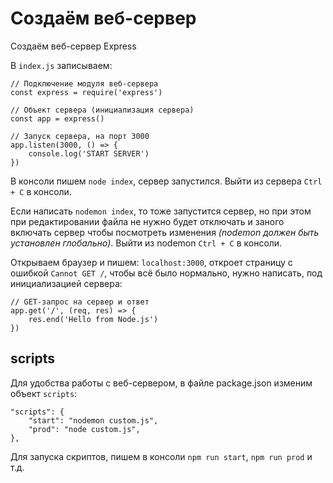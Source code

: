 # Создаём веб-сервер
Создаём веб-сервер Express

В `index.js` записываем:

    // Подключение модуля веб-сервера
    const express = require('express')

    // Объект сервера (инициализация сервера)
    const app = express()

    // Запуск сервера, на порт 3000
    app.listen(3000, () => {
        console.log('START SERVER')
    })

В консоли пишем `node index`, сервер запустился. Выйти из сервера `Ctrl + C` в консоли.

Если написать `nodemon index`, то тоже запустится сервер, но при этом при редактировании файла не нужно будет отключать и заного включать сервер чтобы посмотреть изменения *(nodemon должен быть установлен глобально)*. Выйти из nodemon `Ctrl + C` в консоли.

Открываем браузер и пишем: `localhost:3000`, откроет страницу с ошибкой `Cannot GET /`, чтобы всё было нормально, нужно написать, под инициализацией сервера:

    // GET-запрос на сервер и ответ
    app.get('/', (req, res) => {
        res.end('Hello from Node.js')
    })

## scripts
Для удобства работы с веб-сервером, в файле package.json изменим объект `scripts`:

    "scripts": {
        "start": "nodemon custom.js",
        "prod": "node custom.js",
    },

Для запуска скриптов, пишем в консоли `npm run start`, `npm run prod` и т.д.
